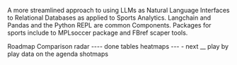 A more streamlined approach to using LLMs as Natural Language Interfaces to Relational Databases as applied to Sports Analytics.
Langchain and Pandas and the Python REPL are common Components.
Packages for sports include to MPLsoccer package and FBref scaper tools.

Roadmap 
Comparison radar  ---- done 
tables
heatmaps  --- - next __ play by play data on the agenda
shotmaps
